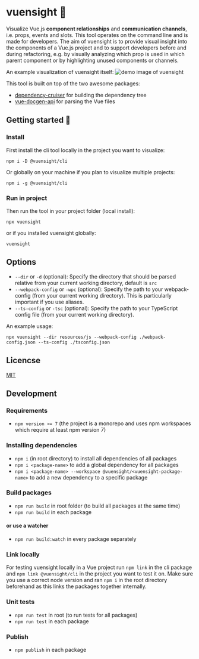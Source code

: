 # vuensight 👀
Visualize Vue.js **component relationships** and **communication channels**, i.e. props, events and slots. This tool operates on the 
command line and is made for developers. The aim of vuensight is to provide visual insight into the components of a 
Vue.js project and to support developers before and during refactoring, e.g. by visually analyzing which prop is used 
in which parent component or by highlighting unused components or channels.

An example visualization of vuensight itself:
![demo image of vuensight](docs/vuensight-demo.png)

This tool is built on top of the two awesome packages:
- [dependency-cruiser](https://github.com/sverweij/dependency-cruiser) for building the dependency tree 
- [vue-docgen-api](https://github.com/vue-styleguidist/vue-styleguidist/tree/dev/packages/vue-docgen-api) for parsing the Vue files

## Getting started 🚀
### Install
First install the cli tool locally in the project you want to visualize:
```
npm i -D @vuensight/cli
```

Or globally on your machine if you plan to visualize multiple projects:
```
npm i -g @vuensight/cli
```

### Run in project
Then run the tool in your project folder (local install):
```
npx vuensight
```
or if you installed vuensight globally:
```
vuensight
```


## Options
- `--dir` or `-d` (optional): Specify the directory that should be parsed relative from your current working directory, default is `src`
- `--webpack-config` or `-wpc` (optional): Specify the path to your webpack-config (from your current working directory). This is particularly important if you use aliases.
- `--ts-config` or `-tsc` (optional): Specify the path to your TypeScript config file (from your current working directory).

An example usage:
```
npx vuensight --dir resources/js --webpack-config ./webpack-config.json --ts-config ./tsconfig.json
```

## Licencse
[MIT](LICENSE.txt)


## Development
### Requirements
- `npm version >= 7` (the project is a monorepo and uses npm workspaces which require at least npm version 7)  

### Installing dependencies
- `npm i` (in root directory) to install all dependencies of all packages
- `npm i <package-name>` to add a global dependency for all packages 
- `npm i <package-name> --workspace @vuensight/<vuensight-package-name>` to add a new dependency to a specific package

### Build packages
- `npm run build` in root folder (to build all packages at the same time)
- `npm run build` in each package

#### or use a watcher
- `npm run build:watch` in every package separately 

### Link locally
For testing vuensight locally in a Vue project run `npm link` in the cli package and `npm link @vuensight/cli` in the 
project you want to test it on. Make sure you use a correct node version and ran `npm i` in the root directory 
beforehand as this links the packages together internally.

### Unit tests
- `npm run test` in root (to run tests for all packages)
- `npm run test` in each package

### Publish
- `npm publish` in each package
